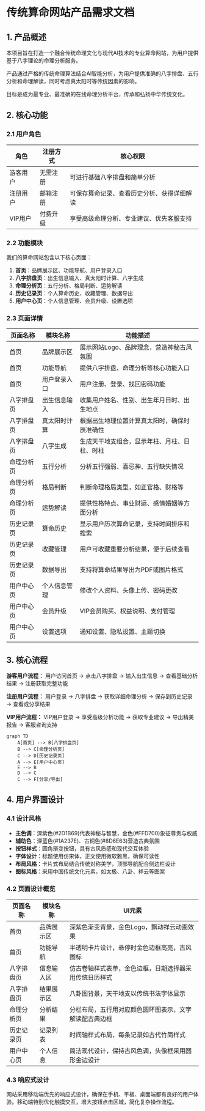 # 传统算命网站产品需求文档

## 1. 产品概述

本项目旨在打造一个融合传统命理文化与现代AI技术的专业算命网站，为用户提供基于八字理论的命理分析服务。

产品通过严格的传统命理算法结合AI智能分析，为用户提供准确的八字排盘、五行分析和命理解读，同时考虑真太阳时等传统因素的影响。

目标是成为最专业、最准确的在线命理分析平台，传承和弘扬中华传统文化。

## 2. 核心功能

### 2.1 用户角色

| 角色 | 注册方式 | 核心权限 |
|------|----------|----------|
| 游客用户 | 无需注册 | 可进行基础八字排盘和简单分析 |
| 注册用户 | 邮箱注册 | 可保存算命记录、查看历史分析、获得详细解读 |
| VIP用户 | 付费升级 | 享受高级命理分析、专业建议、优先客服支持 |

### 2.2 功能模块

我们的算命网站包含以下核心页面：

1. **首页**：品牌展示区、功能导航、用户登录入口
2. **八字排盘页**：出生信息输入、真太阳时计算、八字生成
3. **命理分析页**：五行分析、格局判断、运势解读
4. **历史记录页**：个人算命历史、收藏管理、数据导出
5. **用户中心页**：个人信息管理、会员升级、设置选项

### 2.3 页面详情

| 页面名称 | 模块名称 | 功能描述 |
|----------|----------|----------|
| 首页 | 品牌展示区 | 展示网站Logo、品牌理念，营造神秘古风氛围 |
| 首页 | 功能导航 | 提供八字排盘、命理分析等核心功能入口 |
| 首页 | 用户登录入口 | 用户注册、登录、找回密码功能 |
| 八字排盘页 | 出生信息输入 | 收集用户姓名、性别、出生年月日时、出生地点 |
| 八字排盘页 | 真太阳时计算 | 根据出生地理位置计算真太阳时，确保时辰准确性 |
| 八字排盘页 | 八字生成 | 生成天干地支组合，显示年柱、月柱、日柱、时柱 |
| 命理分析页 | 五行分析 | 分析五行强弱、喜忌神、五行缺失情况 |
| 命理分析页 | 格局判断 | 判断命理格局类型，如正官格、财格等 |
| 命理分析页 | 运势解读 | 提供性格特点、事业财运、感情婚姻等方面分析 |
| 历史记录页 | 算命历史 | 显示用户历次算命记录，支持时间排序和搜索 |
| 历史记录页 | 收藏管理 | 用户可收藏重要分析结果，便于后续查看 |
| 历史记录页 | 数据导出 | 支持将算命结果导出为PDF或图片格式 |
| 用户中心页 | 个人信息管理 | 修改个人资料、头像上传、密码更改 |
| 用户中心页 | 会员升级 | VIP会员购买、权益说明、支付管理 |
| 用户中心页 | 设置选项 | 通知设置、隐私设置、主题切换 |

## 3. 核心流程

**游客用户流程：**
用户访问首页 → 点击八字排盘 → 输入出生信息 → 查看基础分析结果 → 注册获取完整功能

**注册用户流程：**
用户登录 → 八字排盘 → 获取详细命理分析 → 保存到历史记录 → 查看或分享结果

**VIP用户流程：**
VIP用户登录 → 享受高级分析功能 → 获取专业建议 → 导出精美报告 → 客服咨询支持

```mermaid
graph TD
    A[首页] --> B[八字排盘页]
    B --> C[命理分析页]
    C --> D[历史记录页]
    A --> E[用户中心页]
    E --> B
    D --> C
    C --> F[分享/导出]
```

## 4. 用户界面设计

### 4.1 设计风格

- **主色调**：深紫色(#2D1B69)代表神秘与智慧，金色(#FFD700)象征尊贵与权威
- **辅助色**：深蓝色(#1A237E)、古铜色(#8D6E63)营造古典氛围
- **按钮样式**：圆角渐变按钮，具有古风质感和现代交互体验
- **字体设计**：标题使用仿宋体，正文使用微软雅黑，确保可读性
- **布局风格**：卡片式布局结合传统对称美学，顶部导航配合侧边栏设计
- **图标风格**：采用中国传统文化元素，如太极、八卦、祥云等图案

### 4.2 页面设计概览

| 页面名称 | 模块名称 | UI元素 |
|----------|----------|--------|
| 首页 | 品牌展示区 | 深紫色渐变背景，金色Logo，飘动祥云动画效果 |
| 首页 | 功能导航 | 半透明卡片设计，悬停时金色边框高亮，古风图标 |
| 八字排盘页 | 信息输入区 | 仿古卷轴样式表单，金色边框，日期选择器采用传统日历样式 |
| 八字排盘页 | 结果展示区 | 八卦图背景，天干地支以传统书法字体显示 |
| 命理分析页 | 分析结果 | 分栏布局，五行用对应颜色圆环图表示，文字解读配古典边框 |
| 历史记录页 | 记录列表 | 时间轴样式布局，每条记录如古代竹简样式 |
| 用户中心页 | 个人信息 | 简洁现代设计，保持古风色调，头像框采用圆形金边设计 |

### 4.3 响应式设计

网站采用移动端优先的响应式设计，确保在手机、平板、桌面端都有良好的用户体验。移动端特别优化触摸交互，增大按钮点击区域，简化复杂操作流程。